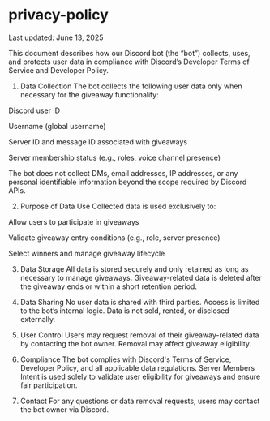 # privacy-policy
Last updated: June 13, 2025

This document describes how our Discord bot (the “bot”) collects, uses, and protects user data in compliance with Discord’s Developer Terms of Service and Developer Policy.

1. Data Collection
The bot collects the following user data only when necessary for the giveaway functionality:



Discord user ID

Username (global username)

Server ID and message ID associated with giveaways

Server membership status (e.g., roles, voice channel presence)


The bot does not collect DMs, email addresses, IP addresses, or any personal identifiable information beyond the scope required by Discord APIs.

2. Purpose of Data Use
Collected data is used exclusively to:



Allow users to participate in giveaways

Validate giveaway entry conditions (e.g., role, server presence)

Select winners and manage giveaway lifecycle


3. Data Storage
All data is stored securely and only retained as long as necessary to manage giveaways. Giveaway-related data is deleted after the giveaway ends or within a short retention period.


4. Data Sharing
No user data is shared with third parties. Access is limited to the bot’s internal logic. Data is not sold, rented, or disclosed externally.


5. User Control
Users may request removal of their giveaway-related data by contacting the bot owner. Removal may affect giveaway eligibility.


6. Compliance
The bot complies with Discord's Terms of Service, Developer Policy, and all applicable data regulations. Server Members Intent is used solely to validate user eligibility for giveaways and ensure fair participation.


7. Contact
For any questions or data removal requests, users may contact the bot owner via Discord.

